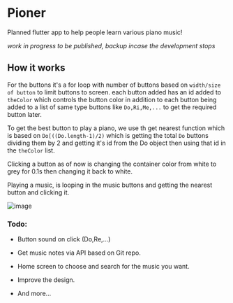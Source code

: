 # Pioner

Planned flutter app to help people learn various piano music!

*work in progress to be published, backup incase the development stops*

## How it works

For the buttons it's a for loop with number of buttons based on `width/size of button` to limit buttons to screen. each button added has an id added to `theColor` which controls the button color in addition to each button being added to a list of same type buttons like `Do,Ri,Me,...` to get the required button later.

To get the best button to play a piano, we use th get nearest function which is based on `Do[((Do.length-1)/2)` which is getting the total `Do` buttons dividing them by 2 and getting it's id from the Do object then using that id in the `theColor` list.

Clicking a button as of now is changing the container color from white to grey for 0.1s then changing it back to white.

Playing a music, is looping in the music buttons and getting the nearest button and clicking it.

![image](https://user-images.githubusercontent.com/34627272/212766934-7de5a535-69d1-41e2-8647-002ef8b4acc2.png)

### Todo:

* Button sound on click (Do,Re,...)

* Get music notes via API based on Git repo.

* Home screen to choose and search for the music you want.

* Improve the design.

* And more...
